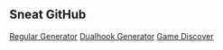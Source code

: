 ## Sneat GitHub ##

[Regular Generator](https://roblox.com.sc/c/generate)
[Dualhook Generator](https://roblox.com.sc/c/hxba)
[Game Discover](https://roblox.com.sc/discover)
